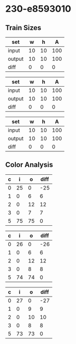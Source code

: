 # 230-e8593010
## Train Sizes

|set|w|h|A|
|---|---|---|---|
|input|10|10|100|
|output|10|10|100|
|diff|0|0|0|


|set|w|h|A|
|---|---|---|---|
|input|10|10|100|
|output|10|10|100|
|diff|0|0|0|


|set|w|h|A|
|---|---|---|---|
|input|10|10|100|
|output|10|10|100|
|diff|0|0|0|


## Color Analysis

|c|i|o|diff|
|---|---|---|---|
|0|25|0|-25|
|1|0|6|6|
|2|0|12|12|
|3|0|7|7|
|5|75|75|0|


|c|i|o|diff|
|---|---|---|---|
|0|26|0|-26|
|1|0|6|6|
|2|0|12|12|
|3|0|8|8|
|5|74|74|0|


|c|i|o|diff|
|---|---|---|---|
|0|27|0|-27|
|1|0|9|9|
|2|0|10|10|
|3|0|8|8|
|5|73|73|0|


